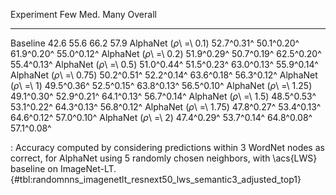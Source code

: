 Experiment                      Few        Med.        Many     Overall
-----------------------  ----------  ----------  ----------  ----------
Baseline                       42.6        55.6        66.2        57.9
AlphaNet (_ρ_\ =\ 0.1)   52.7^0.31^  50.1^0.20^  61.9^0.20^  55.0^0.12^
AlphaNet (_ρ_\ =\ 0.2)   51.9^0.29^  50.7^0.19^  62.5^0.20^  55.4^0.13^
AlphaNet (_ρ_\ =\ 0.5)   51.0^0.44^  51.5^0.23^  63.0^0.13^  55.9^0.14^
AlphaNet (_ρ_\ =\ 0.75)  50.2^0.51^  52.2^0.14^  63.6^0.18^  56.3^0.12^
AlphaNet (_ρ_\ =\ 1)     49.5^0.36^  52.5^0.15^  63.8^0.13^  56.5^0.10^
AlphaNet (_ρ_\ =\ 1.25)  49.1^0.30^  52.9^0.21^  64.1^0.13^  56.7^0.14^
AlphaNet (_ρ_\ =\ 1.5)   48.5^0.53^  53.1^0.22^  64.3^0.13^  56.8^0.12^
AlphaNet (_ρ_\ =\ 1.75)  47.8^0.27^  53.4^0.13^  64.6^0.12^  57.0^0.10^
AlphaNet (_ρ_\ =\ 2)     47.4^0.29^  53.7^0.14^  64.8^0.08^  57.1^0.08^

: Accuracy computed by considering predictions within 3 WordNet nodes as correct, for AlphaNet using 5 randomly chosen neighbors, with \acs{LWS} baseline on ImageNet-LT. {#tbl:randomnns_imagenetlt_resnext50_lws_semantic3_adjusted_top1}
